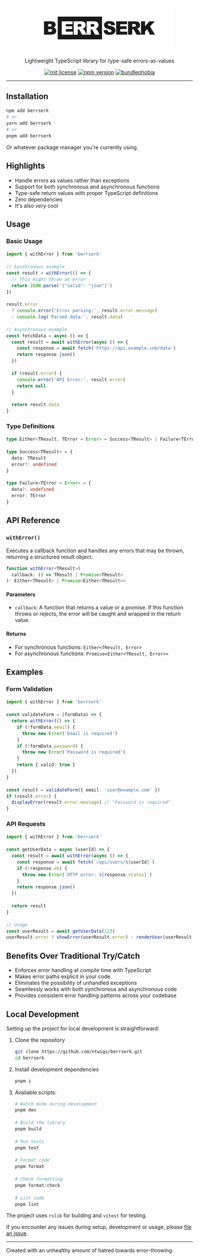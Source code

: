 <p align="center">
  <img alt='berrserk-logo' src='https://raw.githubusercontent.com/ntwigs/berrserk/main/assets/berrserk.png' width='400'/>
  <p align="center">Lightweight TypeScript library for type-safe errors-as-values</p>
  <p align="center">
    <a href="https://github.com/ntwigs/berrserk/blob/main/LICENSE"><img src="https://img.shields.io/dub/l/vibe-d.svg?style=for-the-badge" alt="mit license"></a>
    <a href="https://www.npmjs.org/package/berrserk"><img src="https://img.shields.io/npm/v/berrserk?style=for-the-badge" alt="npm version"></a>
    <a href="https://bundlephobia.com/result?p=berrserk"><img src="https://img.shields.io/bundlephobia/minzip/berrserk?label=size&style=for-the-badge" alt="bundlephobia"></a>
  </p>
</div>

---

## Installation

```bash
npm add berrserk
# or
yarn add berrserk
# or
pnpm add berrserk
```

Or whatever package manager you're currently using.

## Highlights

- Handle errors as values rather than exceptions
- Support for both synchronous and asynchronous functions
- Type-safe return values with proper TypeScript definitions
- Zero dependencies
- It's also _very_ cool

## Usage

### Basic Usage

```typescript
import { withError } from 'berrserk'

// Synchronous example
const result = withError(() => {
  // This might throw an error
  return JSON.parse('{"valid": "json"}')
})

result.error
  ? console.error('Error parsing:', result.error.message)
  : console.log('Parsed data:', result.data)

// Asynchronous example
const fetchData = async () => {
  const result = await withError(async () => {
    const response = await fetch('https://api.example.com/data')
    return response.json()
  })

  if (result.error) {
    console.error('API Error:', result.error)
    return null
  }

  return result.data
}
```

### Type Definitions

```typescript
type Either<TResult, TError = Error> = Success<TResult> | Failure<TError>

type Success<TResult> = {
  data: TResult
  error?: undefined
}

type Failure<TError = Error> = {
  data?: undefined
  error: TError
}
```

## API Reference

### `withError()`

Executes a callback function and handles any errors that may be thrown, returning a structured result object.

```typescript
function withError<TResult>(
  callback: () => TResult | Promise<TResult>
): Either<TResult> | Promise<Either<TResult>>
```

#### Parameters

- `callback`: A function that returns a value or a promise. If this function throws or rejects, the error will be caught and wrapped in the return value.

#### Returns

- For synchronous functions: `Either<TResult, Error>`
- For asynchronous functions: `Promise<Either<TResult, Error>>`

## Examples

### Form Validation

```typescript
import { withError } from 'berrserk'

const validateForm = (formData) => {
  return withError(() => {
    if (!formData.email) {
      throw new Error('Email is required')
    }
    if (!formData.password) {
      throw new Error('Password is required')
    }
    return { valid: true }
  })
}

const result = validateForm({ email: 'user@example.com' })
if (result.error) {
  displayError(result.error.message) // "Password is required"
}
```

### API Requests

```typescript
import { withError } from 'berrserk'

const getUserData = async (userId) => {
  const result = await withError(async () => {
    const response = await fetch(`/api/users/${userId}`)
    if (!response.ok) {
      throw new Error(`HTTP error: ${response.status}`)
    }
    return response.json()
  })

  return result
}

// Usage
const userResult = await getUserData(123)
userResult.error ? showError(userResult.error) : renderUser(userResult.data)
```

## Benefits Over Traditional Try/Catch

- Enforces error handling at compile time with TypeScript
- Makes error paths explicit in your code
- Eliminates the possibility of unhandled exceptions
- Seamlessly works with both synchronous and asynchronous code
- Provides consistent error handling patterns across your codebase

## Local Development

Setting up the project for local development is straightforward:

1. Clone the repository

   ```bash
   git clone https://github.com/ntwigs/berrserk.git
   cd berrserk
   ```

2. Install development dependencies

   ```bash
   pnpm i
   ```

3. Available scripts:

   ```bash
   # Watch mode during development
   pnpm dev

   # Build the library
   pnpm build

   # Run tests
   pnpm test

   # Format code
   pnpm format

   # Check formatting
   pnpm format:check

   # Lint code
   pnpm lint
   ```

The project uses `rslib` for building and `vitest` for testing.

If you encounter any issues during setup, development or usage, please [file an issue](https://github.com/ntwigs/berrserk/issues).

---

Created with an unhealthy amount of hatred towards error-throwing.
